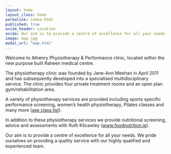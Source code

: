```yaml
---
layout: home 
layout_class: home
permalink: index.html
published: true
aside_header: Location
aside: Our aim is to provide a centre of excellence for all your needs. We pride ourselves on providing a quality service with our highly qualified and experienced team.
image: map.jpg
modal_url: "map.html"
---
```

Welcome to Athenry Physiotherapy &amp; Performance clinic, located within the new purpose built Raheen medical centre.

The physiotherapy clinic was founded by Jane-Ann Meehan in April 2011 and has subsequently developed into a specialised multidisciplinary service. The clinic provides four private treatment rooms and an open plan gym/rehabilitation area.

A variety of physiotherapy services are provided including sports specific performance screening, women’s health physiotherapy, Pilates classes and many more ([see class list](/classes.html)).

In addition to these physiotherapy services we provide nutritional screening, advice and assessments with Ruth Kilcawley (<a href="http://www.foodnutrition.ie">www.foodnutrition.ie</a>).

Our aim is to provide a centre of excellence for all your needs. We pride ourselves on providing a quality service with our highly qualified and experienced team.
